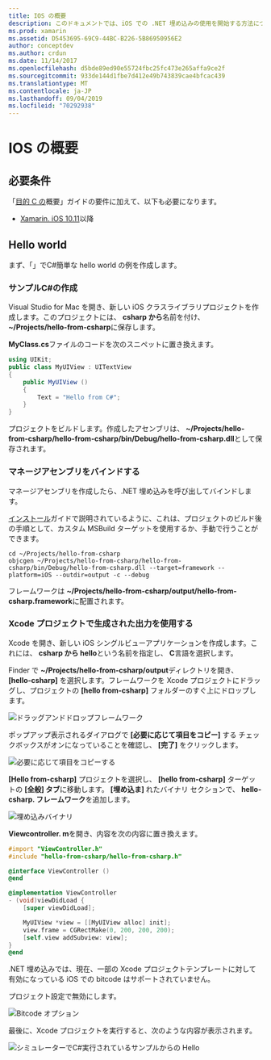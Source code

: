 ```yaml
---
title: IOS の概要
description: このドキュメントでは、iOS での .NET 埋め込みの使用を開始する方法について説明します。 要件について説明し、マネージアセンブリをバインドし、その出力を Xcode プロジェクトで使用する方法を示すサンプルアプリを示します。
ms.prod: xamarin
ms.assetid: D5453695-69C9-44BC-B226-5B86950956E2
author: conceptdev
ms.author: crdun
ms.date: 11/14/2017
ms.openlocfilehash: d5bde89ed90e55724fbc25fc473e265affa9ce2f
ms.sourcegitcommit: 933de144d1fbe7d412e49b743839cae4bfcac439
ms.translationtype: MT
ms.contentlocale: ja-JP
ms.lasthandoff: 09/04/2019
ms.locfileid: "70292938"
---
```

# <a name="getting-started-with-ios"></a>IOS の概要

## <a name="requirements"></a>必要条件

「[目的 C の](~/tools/dotnet-embedding/get-started/objective-c/index.md)概要」ガイドの要件に加えて、以下も必要になります。

* [Xamarin. iOS 10.11](https://visualstudio.microsoft.com/xamarin/)以降

## <a name="hello-world"></a>Hello world

まず、「」でC#簡単な hello world の例を作成します。

### <a name="create-c-sample"></a>サンプルC#の作成

Visual Studio for Mac を開き、新しい iOS クラスライブラリプロジェクトを作成します。このプロジェクトには、 **csharp から**名前を付け、 **~/Projects/hello-from-csharp**に保存します。

**MyClass.cs**ファイルのコードを次のスニペットに置き換えます。

```csharp
using UIKit;
public class MyUIView : UITextView
{
    public MyUIView ()
    {
        Text = "Hello from C#";
    }
}
```

プロジェクトをビルドします。作成したアセンブリは、 **~/Projects/hello-from-csharp/hello-from-csharp/bin/Debug/hello-from-csharp.dll**として保存されます。

### <a name="bind-the-managed-assembly"></a>マネージアセンブリをバインドする

マネージアセンブリを作成したら、.NET 埋め込みを呼び出してバインドします。

[インストール](~/tools/dotnet-embedding/get-started/install/install.md)ガイドで説明されているように、これは、プロジェクトのビルド後の手順として、カスタム MSBuild ターゲットを使用するか、手動で行うことができます。

```shell
cd ~/Projects/hello-from-csharp
objcgen ~/Projects/hello-from-csharp/hello-from-csharp/bin/Debug/hello-from-csharp.dll --target=framework --platform=iOS --outdir=output -c --debug
```

フレームワークは **~/Projects/hello-from-csharp/output/hello-from-csharp.framework**に配置されます。

### <a name="use-the-generated-output-in-an-xcode-project"></a>Xcode プロジェクトで生成された出力を使用する

Xcode を開き、新しい iOS シングルビューアプリケーションを作成します。これには、 **csharp から hello**という名前を指定し、 **C**言語を選択します。

Finder で **~/Projects/hello-from-csharp/output**ディレクトリを開き、 **[hello-csharp]** を選択します。フレームワークを Xcode プロジェクトにドラッグし、プロジェクトの **[hello from-csharp]** フォルダーのすぐ上にドロップします。

![ドラッグアンドドロップフレームワーク](ios-images/hello-from-csharp-ios-drag-drop-framework.png)

ポップアップ表示されるダイアログで **[必要に応じて項目をコピー]** する チェックボックスがオンになっていることを確認し、 **[完了]** をクリックします。

![必要に応じて項目をコピーする](ios-images/hello-from-csharp-ios-copy-items-if-needed.png)

**[Hello from-csharp]** プロジェクトを選択し、 **[hello from-csharp]** ターゲットの **[全般] タブ**に移動します。 **[埋め込ま]** れたバイナリ セクションで、 **hello-csharp. フレームワーク**を追加します。

![埋め込みバイナリ](ios-images/hello-from-csharp-ios-embedded-binaries.png)

**Viewcontroller. m**を開き、内容を次の内容に置き換えます。

```objective-c
#import "ViewController.h"
#include "hello-from-csharp/hello-from-csharp.h"

@interface ViewController ()
@end

@implementation ViewController
- (void)viewDidLoad {
    [super viewDidLoad];

    MyUIView *view = [[MyUIView alloc] init];
    view.frame = CGRectMake(0, 200, 200, 200);
    [self.view addSubview: view];
}
@end
```

.NET 埋め込みでは、現在、一部の Xcode プロジェクトテンプレートに対して有効になっている iOS での bitcode はサポートされていません。 

プロジェクト設定で無効にします。

![Bitcode オプション](../../images/ios-bitcode-option.png)

最後に、Xcode プロジェクトを実行すると、次のような内容が表示されます。

![シミュレーターでC#実行されているサンプルからの Hello](ios-images/hello-from-csharp-ios.png)
